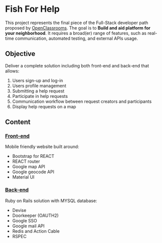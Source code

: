 # Fish For Help

This project represents the final piece of the Full-Stack developer path proposed by [OpenClassrooms](https://openclassrooms.com).
The goal is to **Build and aid platform for your neighborhood**. It requires a broad(er) range of features, such as real-time communication, automated testing, and external APIs usage.

## Objective

Deliver a complete solution including both front-end and back-end that allows:

1. Users sign-up and log-in
2. Users profile management
3. Submitting a help request
4. Participate in help requests
5. Communication workflow between request creators and participants
6. Display help requests on a map

## Content

### [Front-end](https://github.com/Tcheetox/Help-Exchange-Client)

Mobile friendly website built around:
- Bootstrap for REACT
- REACT router
- Google map API
- Google geocode API
- Material UI


### [Back-end](https://github.com/Tcheetox/Help-Exchange-Server)

Ruby on Rails solution with MYSQL database:
- Devise
- Doorkeeper (OAUTH2)
- Google SSO
- Google mail API
- Redis and Action Cable
- RSPEC

